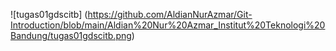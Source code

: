 ![tugas01gdscitb] (https://github.com/AldianNurAzmar/Git-Introduction/blob/main/Aldian%20Nur%20Azmar_Institut%20Teknologi%20Bandung/tugas01gdscitb.png)
